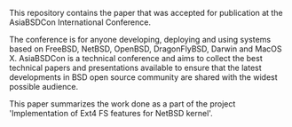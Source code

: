 This repository contains the paper that was accepted for publication at the AsiaBSDCon International Conference.

The conference is for anyone developing, deploying and using systems based on FreeBSD, NetBSD, OpenBSD, DragonFlyBSD, Darwin and MacOS X. AsiaBSDCon is a technical conference and aims to collect the best technical papers and presentations available to ensure that the latest developments in BSD open source community are shared with the widest possible audience.

This paper summarizes the work done as a part of the project 'Implementation of Ext4 FS features for NetBSD kernel'.

